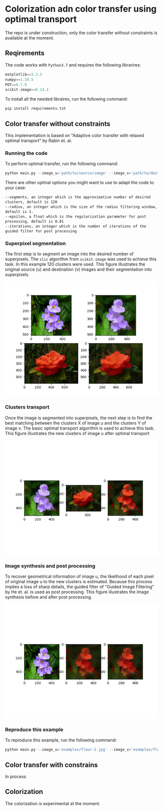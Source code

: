 # Colorization adn color transfer using optimal transport

The repo is under construction, only the color transfer without constraints is available at the moment.

## Reqirements

The code works with `Python3.7` and requires the following librarires:

```python
matplotlib==3.3.3
numpy==1.19.5
POT==0.7.0
scikit-image==0.14.2
```

To install all the needed libraires, run the following command:

```python
pip install requirements.txt
```

## Color transfer without constraints

This implementation is based on "Adaptive color transfer with relaxed optimal transport" by Rabin et. al.

### Running the code

To perform optimal transfer, run the following command:

```python
python main.py --image_u='path/to/source/image' --image_v='path/to/destination/image'
```
There are other optinal options you might want to use to adapt the code to your case:
```
--segments, an integer which is the approximative number of desired clusters, default is 120
--radius, an integer which is the size of the radius filtering window, default is 1.
--epsilon, a float which is the regularization parameter for post processing, default is 0.01
--iterations, an integer which is the number of iterations of the guided filter for post processing
```

### Superpixel segmentation

The first step is to segment an image into the desired number of superpixels. The `slic` algorithm from `scikit-image` was used to achieve this task. In this example 120 clusters were used. This figure illustrates the original source (u) and destination (v) images and their segmentation into superpixels.

![Display and segmentation](examples/display_and_segmentation.png)

### Clusters transport

Once the image is segmented into superpixels, the next step is to find the best matching between the clusters X of image u and the clusters Y of image v. The basic optimal transport algorithm is used to achieve this task. This figure illustrates the new clusters of image u after optimal transport

![Clusters transfer](examples/segmentation_transfer.png)

### Image synthesis and post processing

To recover geometrical information of image u, the likelihood of each pixel of original image u to the new clusters is estimated. Because this process implies a loss of sharp details, the guided filter of "Guided Image Filtering" by He et. al. is used as post processing. This figure illustrates the image synthesis before and after post processing.

![Image synthesis](examples/image_synthezis_and_post_process.png)

### Reproduce this example

To reproduce this example, run the following command:

```python
python main.py --image_u='examples/fleur-2.jpg' --image_v='examples/fleur_4.jpg'
```

## Color transfer with constrains

In process

## Colorization

The colorization is experimental at the moment.




